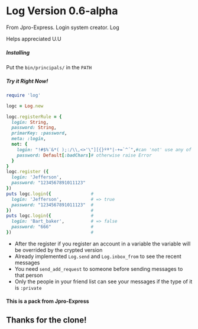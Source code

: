 # Log Version 0.6-alpha
From Jpro-Express. Login system creator. Log

<p>Helps appreciated U.U</p>

<h5>Installing</h5>
<p>Put the <code>bin/principals/</code> in the <code>PATH</code></p>

<h5>Try it Right Now!</h5>

```ruby
require 'log'

logc = Log.new  

logc.registerRule = {
  login: String,
  password: String,
  primarKey: :password,
  meta: :login,
  not: {
    login: "!#$%¨&*( );:/\\,<>'\"][{}ºª°|-+=`^´",#can 'not' use any of this symbols
    password: Default[:badChars]# otherwise raise Error
  }
}
logc.register ({
  login: 'Jefferson',
  password: "1234567891011123"
})
puts logc.login({               #
  login: 'Jefferson',           # => true
  password: "1234567891011123"  #
})                              #
puts logc.login({               #
  login: 'Bart_baker',          # => false
  password: "666"               #
})                              #
```

* After the register if you register an account in a variable the variable will be overrided by the crypted version
* Already implemented ```Log.send``` and ```Log.inbox_from``` to see the recent messages
* You need ```send_add_request``` to someone before sending messages to that person
* Only the people in your friend list can see your messages if the type of it is ```:private```

<h4>This is a pack from Jpro-Express</h4>

<h2>Thanks for the clone!</h2>
